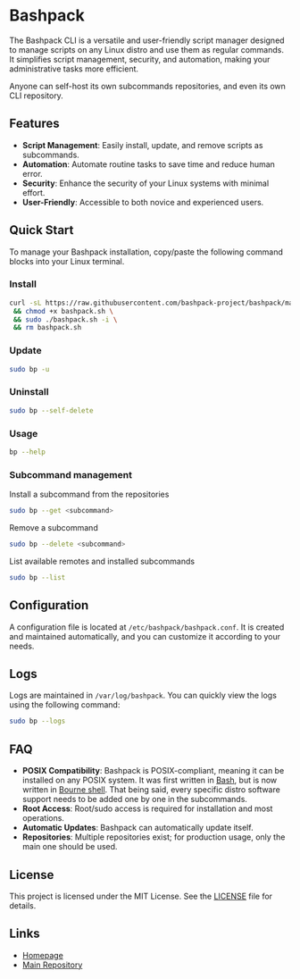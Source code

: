 # Bashpack

The Bashpack CLI is a versatile and user-friendly script manager designed to manage scripts on any Linux distro and use them as regular commands. It simplifies script management, security, and automation, making your administrative tasks more efficient.

Anyone can self-host its own subcommands repositories, and even its own CLI repository.


## Features

- **Script Management**: Easily install, update, and remove scripts as subcommands.
- **Automation**: Automate routine tasks to save time and reduce human error.
- **Security**: Enhance the security of your Linux systems with minimal effort.
- **User-Friendly**: Accessible to both novice and experienced users.


## Quick Start

To manage your Bashpack installation, copy/paste the following command blocks into your Linux terminal.

### Install

```sh
curl -sL https://raw.githubusercontent.com/bashpack-project/bashpack/main/bashpack.sh -o bashpack.sh \
 && chmod +x bashpack.sh \
 && sudo ./bashpack.sh -i \
 && rm bashpack.sh
```

### Update

```sh
sudo bp -u
```

### Uninstall

```sh
sudo bp --self-delete
```

### Usage

```sh
bp --help
```

### Subcommand management

Install a subcommand from the repositories
```sh
sudo bp --get <subcommand>
```

Remove a subcommand
```sh
sudo bp --delete <subcommand>
```

List available remotes and installed subcommands 
```sh
sudo bp --list
```

## Configuration

A configuration file is located at `/etc/bashpack/bashpack.conf`. It is created and maintained automatically, and you can customize it according to your needs.

## Logs

Logs are maintained in `/var/log/bashpack`. You can quickly view the logs using the following command:

```sh
sudo bp --logs
```


## FAQ

- **POSIX Compatibility**: Bashpack is POSIX-compliant, meaning it can be installed on any POSIX system. It was first written in [Bash](https://en.wikipedia.org/wiki/Bash_(Unix_shell)), but is now written in [Bourne shell](https://en.wikipedia.org/wiki/Bourne_shell). That being said, every specific distro software support needs to be added one by one in the subcommands.
- **Root Access**: Root/sudo access is required for installation and most operations.
- **Automatic Updates**: Bashpack can automatically update itself.
- **Repositories**: Multiple repositories exist; for production usage, only the main one should be used.


## License

This project is licensed under the MIT License. See the [LICENSE](https://github.com/bashpack-project/bashpack/blob/main/LICENSE.md) file for details.


## Links

- [Homepage](https://bashpack-project.github.io/)
- [Main Repository](https://github.com/bashpack-project/bashpack)